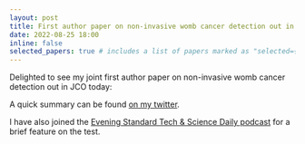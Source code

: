 ```yaml
---
layout: post
title: First author paper on non-invasive womb cancer detection out in JCO today
date: 2022-08-25 18:00
inline: false
selected_papers: true # includes a list of papers marked as "selected={true}"
---
```


Delighted to see my joint first author paper on non-invasive womb cancer detection out in JCO today:

A quick summary can be found [on my twitter](https://twitter.com/chiara_herzog/status/1562829807389290497).

I have also joined the [Evening Standard Tech & Science Daily podcast](https://podfollow.com/tech-science-daily/episode/e46ced13f09436593c73861b744a1ded51e58645/view) for a brief feature on the test.